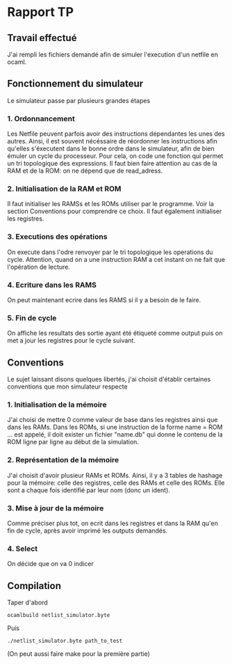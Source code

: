 # Rapport TP

## Travail effectué
J'ai rempli les fichiers demandé afin de simuler l'execution d'un netfile en ocaml. 

## Fonctionnement du simulateur
Le simulateur passe par plusieurs grandes étapes
### 1. Ordonnancement
Les Netfile peuvent parfois avoir des instructions dépendantes les unes des autres. Ainsi, il est souvent nécéssaire de réordonner les instructions afin qu'elles s'éxecutent dans le bonne ordre dans le simulateur, afin de bien émuler un cycle du
processeur. Pour cela, on code une fonction qui permet un tri topologique des expressions. Il faut bien faire attention au cas de la RAM et de la ROM: on ne dépend que de read_adress. 

### 2. Initialisation de la RAM et ROM 
Il faut initialiser les RAMSs et les ROMs utiliser par le programme. Voir la section Conventions pour comprendre ce choix. Il faut également initialiser les registres.

### 3. Executions des opérations
On execute dans l'odre renvoyer par le tri topologique les operations du cycle. Attention, quand on a une instruction RAM a cet instant on ne fait que l'opération de lecture. 

### 4. Ecriture dans les RAMS
On peut maintenant ecrire dans les RAMS si il y a besoin de le faire. 

### 5. Fin de cycle
On affiche les resultats des sortie ayant été étiqueté comme output puis on met a jour les registres pour le cycle suivant. 

## Conventions
Le sujet laissant disons quelques libertés, j'ai choisit d'établir certaines conventions que mon simulateur respecte
### 1. Initialisation de la mémoire
J'ai choisi de mettre 0 comme valeur de base dans les registres ainsi que dans les RAMs. Dans les ROMs, si une instruction de la forme name = ROM ... est appelé, il doit exister un fichier "name.db" qui donne le contenu de la ROM ligne par ligne
au début de la simulation. 
### 2. Représentation de la mémoire
J'ai choisit d'avoir plusieur RAMs et ROMs. Ainsi, il y a 3 tables de hashage pour la mémoire: celle des registres, celle des RAMs et celle des ROMs. Elle sont a chaque fois identifié par leur nom (donc un ident). 
### 3. Mise à jour de la mémoire
Comme préciser plus tot, on ecrit dans les registres et dans la RAM qu'en fin de cycle, après avoir imprimé les outputs demandés.
### 4. Select
On décide que on va 0 indicer

## Compilation 
Taper d'abord 
```console
ocamlbuild netlist_simulator.byte
```

Puis 
```console
./netlist_simulator.byte path_to_test
```

(On peut aussi faire make pour la première partie)